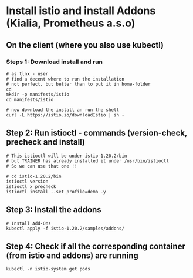 # Install istio and install Addons (Kialia, Prometheus a.s.o) 

## On the client (where you also use kubectl) 

### Steps 1: Download install and run 

```
# as tlnx - user 
# find a decent where to run the installation
# not perfect, but better than to put it in home-folder
cd 
mkdir -p manifests/istio
cd manifests/istio
```

```
# now download the install an run the shell
curl -L https://istio.io/downloadIstio | sh -
```

## Step 2: Run istioctl - commands (version-check, precheck and install) 

```
# This istioctl will be under istio-1.20.2/bin
# but TRAINER has already installed it under /usr/bin/istioctl
# So we can use that one !! 
```

```
# cd istio-1.20.2/bin
istioctl version
istioctl x precheck 
istioctl install --set profile=demo -y
```

## Step 3: Install the addons 

```
# Install Add-Ons
kubectl apply -f istio-1.20.2/samples/addons/ 
```

## Step 4: Check if all the corresponding container (from istio and addons) are running 

```
kubectl -n istio-system get pods 
```
